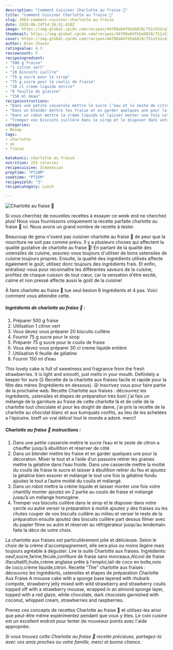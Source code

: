 ```yaml
---
description: "Comment Cuisiner Charlotte au fraise 🍓"
title: "Comment Cuisiner Charlotte au fraise 🍓"
slug: 2663-comment-cuisiner-charlotte-au-fraise
date: 2020-06-24T14:36:51.018Z
image: https://img-global.cpcdn.com/recipes/44780a84fb5eb018/751x532cq70/charlotte-au-fraise-🍓-photo-principale-de-la-recette.jpg
thumbnail: https://img-global.cpcdn.com/recipes/44780a84fb5eb018/751x532cq70/charlotte-au-fraise-🍓-photo-principale-de-la-recette.jpg
cover: https://img-global.cpcdn.com/recipes/44780a84fb5eb018/751x532cq70/charlotte-au-fraise-🍓-photo-principale-de-la-recette.jpg
author: Alex Chavez
ratingvalue: 4.3
reviewcount: 5
recipeingredient:
- "500 g fraise"
- "1 citron vert"
- "20 biscuits cuillre"
- "75 g sucre pour le sirop"
- "75 g sucre pour le coulis de fraise"
- "30 cl creme liquide entire"
- "6 feuille de glatine"
- "150 ml deau"
recipeinstructions:
- "Dans une petite casserole mettre le sucre l’eau et le zeste de citron a chauffer jusqu’à ébullition et réserver de côté"
- "Dans un blender mettre les fraise et en garder quelques une pour la décoration. Mixer le tout et a l’aide d’un passoire retirer les graines mettre la gélatine dans l’eau froide. Dans une casserole mettre la moitié du coulis de fraise le sucre et laisser à ébullition retirer du feu et ajoutez la gélatine bien essorer et mélangé le tout une fois la gélatine fondu ajoutez le tout a l’autre moitié du coulis et mélangé."
- "Dans un robot mettre la crème liquide et laisser monter une fois votre chantilly monter ajoutez en 2 partie au coulis de fraise et mélangé jusqu’à un mélange homogène."
- "Tremper vos biscuits cuillère dans le sirop et le disposer dans votre cercle ou autre verser la préparation à moitié ajoutez y des fraises ou les chutes couper de vos biscuits cuillère au milieu et verser le reste de la préparation ensuite ajoutez des biscuits cuillère part dessus filmer avec du papier filme ou autre et réserver au réfrigérateur jusqu’au lendemain. faite la déco de votre choix."
categories:
- Resep
tags:
- charlotte
- au
- fraise

katakunci: charlotte au fraise 
nutrition: 253 calories
recipecuisine: Indonesian
preptime: "PT28M"
cooktime: "PT35M"
recipeyield: "3"
recipecategory: Lunch

---
```



![Charlotte au fraise 🍓](https://img-global.cpcdn.com/recipes/44780a84fb5eb018/751x532cq70/charlotte-au-fraise-🍓-photo-principale-de-la-recette.jpg)

Si vous cherchez de nouvelles recettes à essayer ce week end ne cherchez plus! Nous vous fournissons uniquement la recette parfaite charlotte au fraise 🍓 ici. Nous avons un grand nombre de recette à tester.

Beaucoup de gens n'osent pas cuisiner charlotte au fraise 🍓 de peur que la nourriture ne soit pas comme prévu. Il y a plusieurs choses qui affectent la qualité gustative de charlotte au fraise 🍓! En partant de la qualité des ustensiles de cuisine, assurez-vous toujours d'utiliser de bons ustensiles de cuisine toujours propres. Ensuite, la qualité des ingrédients utilisés affecte également le goût, utilisez donc toujours des ingrédients frais. Et enfin, entraînez-vous pour reconnaître les différentes saveurs de la cuisine, profitez de chaque cuisson de tout cœur, car la sensation d'être excité, calme et non pressé affecte aussi le goût de la cuisine!

<!--inarticleads1-->

À faire charlotte au fraise 🍓 tue seul besion 8 Ingrédients et 4 pas. Voici comment vous atteindre cette.

##### Ingrédients de charlotte au fraise 🍓 :

1. Préparer 500 g fraise
1. Utilisation 1 citron vert
1. Vous devez vous préparer 20 biscuits cuillère
1. Fournir 75 g sucre pour le sirop
1. Préparer 75 g sucre pour le coulis de fraise
1. Vous devez vous préparer 30 cl creme liquide entière
1. Utilisation 6 feuille de gélatine
1. Fournir 150 ml d’eau


This lovely cake is full of sweetness and fragrance from the fresh strawberries. It is light and smooth, just melts in your mouth. Definitely a keeper for sure 😉 Recette de la charlotte aux fraises facile et rapide pour la fête des mères (Ingrédients en dessous). 😜 Inscrivez vous pour faire partie de la prochaine web. Recette Charlotte aux fraises : découvrez les ingrédients, ustensiles et étapes de préparation très bon! j&#39;ai fais un mélange de la garniture au fraise de cette charlotte là et de celle de la charlotte tout chocolate et pour les doight de dame, j&#39;ai pris la recette de la charlotte au chocolat blanc et aux kumquats confits, au lieu de les achetées a l&#39;épiceire. breff un vrai délice! tout le monde a adoré. merci! 

<!--inarticleads2-->

##### Charlotte au fraise 🍓 instructions :

1. Dans une petite casserole mettre le sucre l’eau et le zeste de citron a chauffer jusqu’à ébullition et réserver de côté
1. Dans un blender mettre les fraise et en garder quelques une pour la décoration. Mixer le tout et a l’aide d’un passoire retirer les graines mettre la gélatine dans l’eau froide. Dans une casserole mettre la moitié du coulis de fraise le sucre et laisser à ébullition retirer du feu et ajoutez la gélatine bien essorer et mélangé le tout une fois la gélatine fondu ajoutez le tout a l’autre moitié du coulis et mélangé.
1. Dans un robot mettre la crème liquide et laisser monter une fois votre chantilly monter ajoutez en 2 partie au coulis de fraise et mélangé jusqu’à un mélange homogène.
1. Tremper vos biscuits cuillère dans le sirop et le disposer dans votre cercle ou autre verser la préparation à moitié ajoutez y des fraises ou les chutes couper de vos biscuits cuillère au milieu et verser le reste de la préparation ensuite ajoutez des biscuits cuillère part dessus filmer avec du papier filme ou autre et réserver au réfrigérateur jusqu’au lendemain. faite la déco de votre choix.


La charlotte aux fraises est particulièrement jolie et délicieuse. Selon le choix de la crème d&#39;accompagnement, elle sera plus ou moins légère mais toujours agréable à déguster. Lire la suite Charlotte aux fraises. Ingrédients: oeuf,sucre,farine,fécule,confiture de fraise sans morceaux,Alcool de fraise (facultatif),huile,crème anglaise prête à l&#39;emploi,lait de coco en boîte,noix de coco,crème liquide,citron. Recette &#34;The&#34; charlotte aux fraises : découvrez les ingrédients, ustensiles et étapes de préparation Charlotte Aux Fraise A mousse cake with a sponge base layered with rhubarb compote, strawberry jelly mixed with wild strawberry and strawberry coulis topped off with a strawberry mousse, wrapped in an almond sponge layer, topped with a red glaze, white chocolate, dark chocolate garnished with coconut, whipped cream, strawberries and raspberries. 

<!--inarticleads1-->

<p>
Prenez ces concepts de recettes Charlotte au fraise 🍓 et utilisez-les ainsi que peut-être même expérimentez pendant que vous y êtes. Le coin cuisine est un excellent endroit pour tenter de nouveaux points avec l'aide appropriée.
</p>

<p>
<i>Si vous trouvez cette Charlotte au fraise 🍓 recette précieuse, partagez-la avec vos amis proches ou votre famille, merci et bonne chance.</i>
</p>
